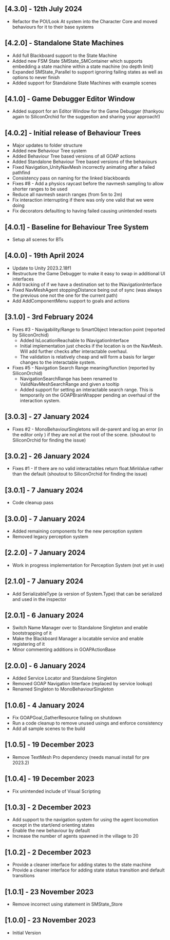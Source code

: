 ## [4.3.0] - 12th July 2024
- Refactor the POI/Look At system into the Character Core and moved behaviours for it to their base systems

## [4.2.0] - Standalone State Machines
- Add full Blackboard support to the State Machine
- Added new FSM State SMState_SMContainer which supports embedding a state machine within a state machine (no depth limit)
- Expanded SMState_Parallel to support ignoring failing states as well as options to never finish
- Added support for Standalone State Machines with example scenes

## [4.1.0] - Game Debugger Editor Window
- Added support for an Editor Window for the Game Debugger (thankyou again to SiliconOrchid for the suggestion and sharing your approach!)

## [4.0.2] - Initial release of Behaviour Trees
- Major updates to folder structure
- Added new Behaviour Tree system
- Added Behaviour Tree based versions of all GOAP actions
- Added Standalone Behaviour Tree based versions of the behaviours
- Fixed Navigation_UnityNavMesh incorrectly animating after a failed pathfind
- Consistency pass on naming for the linked blackboards
- Fixes #8 - Add a physics raycast before the navmesh sampling to allow shorter ranges to be used
- Reduce all navmesh search ranges (from 5m to 2m)
- Fix interaction interrupting if there was only one valid that we were doing
- Fix decorators defaulting to having failed causing unintended resets

## [4.0.1] - Baseline for Behaviour Tree System
- Setup all scenes for BTs

## [4.0.0] - 19th April 2024
- Update to Unity 2023.2.18f1
- Restructure the Game Debugger to make it easy to swap in additional UI interfaces
- Add tracking of if we have a destination set to the INavigationInterface
- Fixed NavMeshAgent stoppingDistance being out of sync (was always the previous one not the one for the current path)
- Add AddComponentMenu support to goals and actions

## [3.1.0] - 3rd February 2024
- Fixes #3 - Navigability/Range to SmartObject Interaction point (reported by SiliconOrchid)
	- Added IsLocationReachable to INavigationInterface
	- Initial implementation just checks if the location is on the NavMesh. Will add further checks after interactable overhaul.
	- The validation is relatively cheap and will form a basis for larger changes to the interactable system.
- Fixes #5 - Navigation Search Range meaning/function (reported by SiliconOrchid)
	- NavigationSearchRange has been renamed to ValidNavMeshSearchRange and given a tooltip
	- Added support for setting an interactable search range. This is temporarily on the GOAPBrainWrapper pending an overhaul of the interaction system.

## [3.0.3] - 27 January 2024
- Fixes #2 - MonoBehaviourSingletons will de-parent and log an error (in the editor only ) if they are not at the root of the scene. (shoutout to SiliconOrchid for finding the issue)

## [3.0.2] - 26 January 2024
- Fixes #1 - If there are no valid interactables return float.MinValue rather than the default (shoutout to SiliconOrchid for finding the issue)

## [3.0.1] - 7 January 2024
- Code cleanup pass

## [3.0.0] - 7 January 2024
- Added remaining components for the new perception system
- Removed legacy perception system

## [2.2.0] - 7 January 2024
- Work in progress implementation for Perception System (not yet in use)

## [2.1.0] - 7 January 2024
- Add SerializableType (a version of System.Type) that can be serialized and used in the inspector

## [2.0.1] - 6 January 2024
- Switch Name Manager over to Standalone Singleton and enable bootstrapping of it
- Make the Blackboard Manager a locatable service and enable registering of it
- Minor commenting additions in GOAPActionBase

## [2.0.0] - 6 January 2024
- Added Service Locator and Standalone Singleton
- Removed GOAP Navigation Interface (replaced by service lookup)
- Renamed Singleton to MonoBehaviourSingleton

## [1.0.6] - 4 January 2024
- Fix GOAPGoal_GatherResource failing on shutdown
- Run a code cleanup to remove unused usings and enforce consistency
- Add all sample scenes to the build

## [1.0.5] - 19 December 2023
- Remove TextMesh Pro dependency (needs manual install for pre 2023.2)

## [1.0.4] - 19 December 2023
- Fix unintended include of Visual Scripting

## [1.0.3] - 2 December 2023
- Add support to the navigation system for using the agent locomotion except in the start/end orienting states
- Enable the new behaviour by default
- Increase the number of agents spawned in the village to 20

## [1.0.2] - 2 December 2023
- Provide a cleaner interface for adding states to the state machine
- Provide a cleaner interface for adding state status transition and default transitions

## [1.0.1] - 23 November 2023
- Remove incorrect using statement in SMState_Store

## [1.0.0] - 23 November 2023
- Initial Version